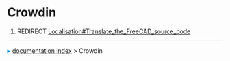 # Crowdin
1.  REDIRECT [Localisation\#Translate\_the\_FreeCAD\_source\_code](Localisation#Translate_the_FreeCAD_source_code.md)



---
![](images/Right_arrow.png) [documentation index](../README.md) > Crowdin
